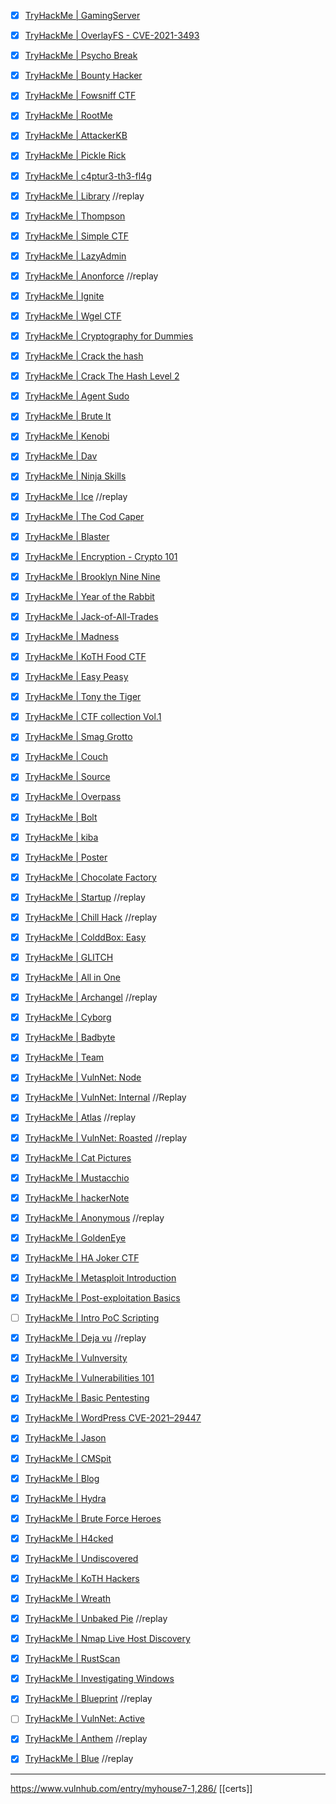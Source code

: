 - [x] [TryHackMe | GamingServer](https://tryhackme.com/room/gamingserver)
- [x] [TryHackMe | OverlayFS - CVE-2021-3493](https://tryhackme.com/room/overlayfs)
- [x] [TryHackMe | Psycho Break](https://tryhackme.com/room/psychobreak)
- [x] [TryHackMe | Bounty Hacker](https://tryhackme.com/room/cowboyhacker)
- [x] [TryHackMe | Fowsniff CTF](https://tryhackme.com/room/ctf)
- [x] [TryHackMe | RootMe](https://tryhackme.com/room/rrootme)
- [x] [TryHackMe | AttackerKB](https://tryhackme.com/room/attackerkb)
- [x] [TryHackMe | Pickle Rick](https://tryhackme.com/room/picklerick)
- [x] [TryHackMe | c4ptur3-th3-fl4g](https://tryhackme.com/room/c4ptur3th3fl4g)
- [x] [TryHackMe | Library](https://tryhackme.com/room/bsidesgtlibrary)                                                         //replay 
- [x] [TryHackMe | Thompson](https://tryhackme.com/room/bsidesgtthompson)
- [x] [TryHackMe | Simple CTF](https://tryhackme.com/room/easyctf)
- [x] [TryHackMe | LazyAdmin](https://tryhackme.com/room/lazyadmin)
- [x] [TryHackMe | Anonforce](https://tryhackme.com/room/bsidesgtanonforce)                                           //replay
- [x] [TryHackMe | Ignite](https://tryhackme.com/room/ignite)
- [x] [TryHackMe | Wgel CTF](https://tryhackme.com/room/wgelctf)
- [x] [TryHackMe | Cryptography for Dummies](https://tryhackme.com/room/cryptographyfordummies)
- [x] [TryHackMe | Crack the hash](https://tryhackme.com/room/crackthehash)
- [x] [TryHackMe | Crack The Hash Level 2](https://tryhackme.com/room/crackthehashlevel2)
- [x] [TryHackMe | Agent Sudo](https://tryhackme.com/room/agentsudoctf)
- [x] [TryHackMe | Brute It](https://tryhackme.com/room/bruteit)
- [x] [TryHackMe | Kenobi](https://tryhackme.com/room/kenobi)
- [x] [TryHackMe | Dav](https://tryhackme.com/room/bsidesgtdav)
- [x] [TryHackMe | Ninja Skills](https://tryhackme.com/room/ninjaskills)
- [x] [TryHackMe | Ice](https://tryhackme.com/room/ice)                                            //replay 
- [x] [TryHackMe | The Cod Caper](https://tryhackme.com/room/thecodcaper)
- [x] [TryHackMe | Blaster](https://tryhackme.com/room/blaster)
- [x] [TryHackMe | Encryption - Crypto 101](https://tryhackme.com/room/encryptioncrypto101)
- [x] [TryHackMe | Brooklyn Nine Nine](https://tryhackme.com/room/brooklynninenine)
- [x] [TryHackMe | Year of the Rabbit](https://tryhackme.com/room/yearoftherabbit)
- [x] [TryHackMe | Jack-of-All-Trades](https://tryhackme.com/room/jackofalltrades)
- [x] [TryHackMe | Madness](https://tryhackme.com/room/madness)
- [x] [TryHackMe | KoTH Food CTF](https://tryhackme.com/room/kothfoodctf)
- [x] [TryHackMe | Easy Peasy](https://tryhackme.com/room/easypeasyctf)
- [x] [TryHackMe | Tony the Tiger](https://tryhackme.com/room/tonythetiger)
- [x] [TryHackMe | CTF collection Vol.1](https://tryhackme.com/room/ctfcollectionvol1)
- [x] [TryHackMe | Smag Grotto](https://tryhackme.com/room/smaggrotto)
- [x] [TryHackMe | Couch](https://tryhackme.com/room/couch)
- [x] [TryHackMe | Source](https://tryhackme.com/room/source)
- [x] [TryHackMe | Overpass](https://tryhackme.com/room/overpass)
- [x] [TryHackMe | Bolt](https://tryhackme.com/room/bolt)
- [x] [TryHackMe | kiba](https://tryhackme.com/room/kiba)
- [x] [TryHackMe | Poster](https://tryhackme.com/room/poster)
- [x] [TryHackMe | Chocolate Factory](https://tryhackme.com/room/chocolatefactory)
- [x] [TryHackMe | Startup](https://tryhackme.com/room/startup)                                                     //replay 
- [x] [TryHackMe | Chill Hack](https://tryhackme.com/room/chillhack)                                 //replay
- [x] [TryHackMe | ColddBox: Easy](https://tryhackme.com/room/colddboxeasy)
- [x] [TryHackMe | GLITCH](https://tryhackme.com/room/glitch)
- [x] [TryHackMe | All in One](https://tryhackme.com/room/allinonemj)
- [x] [TryHackMe | Archangel](https://tryhackme.com/room/archangel)                                     //replay 
- [x] [TryHackMe | Cyborg](https://tryhackme.com/room/cyborgt8)
- [x] [TryHackMe | Badbyte](https://tryhackme.com/room/badbyte)
- [x] [TryHackMe | Team](https://tryhackme.com/room/teamcw)
- [x] [TryHackMe | VulnNet: Node](https://tryhackme.com/room/vulnnetnode)
- [x] [TryHackMe | VulnNet: Internal](https://tryhackme.com/room/vulnnetinternal)                                             //Replay 
- [x] [TryHackMe | Atlas](https://tryhackme.com/room/atlas)                                  //replay 
- [x] [TryHackMe | VulnNet: Roasted](https://tryhackme.com/room/vulnnetroasted)                                                //replay
- [x] [TryHackMe | Cat Pictures](https://tryhackme.com/room/catpictures)
- [x] [TryHackMe | Mustacchio](https://tryhackme.com/room/mustacchio)
- [x] [TryHackMe | hackerNote](https://tryhackme.com/room/hackernote)
- [x] [TryHackMe | Anonymous](https://tryhackme.com/room/anonymous)                                 //replay
- [x] [TryHackMe | GoldenEye](https://tryhackme.com/room/goldeneye)
- [x] [TryHackMe | HA Joker CTF](https://tryhackme.com/room/jokerctf)
- [x] [TryHackMe | Metasploit Introduction](https://tryhackme.com/room/metasploitintro)
- [x] [TryHackMe | Post-exploitation Basics](https://tryhackme.com/room/postexploit)
- [ ] [TryHackMe | Intro PoC Scripting](https://tryhackme.com/room/intropocscripting)
- [x] [TryHackMe | Deja vu](https://tryhackme.com/room/dejavu)                                                    //replay
- [x] [TryHackMe | Vulnversity](https://tryhackme.com/room/vulnversity)
- [x] [TryHackMe | Vulnerabilities 101](https://tryhackme.com/room/vulnerabilities101)
- [x] [TryHackMe | Basic Pentesting](https://tryhackme.com/room/basicpentestingjt)
- [x] [TryHackMe | WordPress CVE-2021–29447](https://tryhackme.com/room/wordpresscve202129447)
- [x] [TryHackMe | Jason](https://tryhackme.com/room/jason)
- [x] [TryHackMe | CMSpit](https://tryhackme.com/room/cmspit)
- [x] [TryHackMe | Blog](https://tryhackme.com/room/blog)
- [x] [TryHackMe | Hydra](https://tryhackme.com/room/hydra)
- [x] [TryHackMe | Brute Force Heroes](https://tryhackme.com/room/bruteforceheroes)
- [x] [TryHackMe | H4cked](https://tryhackme.com/room/h4cked)
- [x] [TryHackMe | Undiscovered](https://tryhackme.com/room/undiscoveredup)
- [x] [TryHackMe | KoTH Hackers](https://tryhackme.com/room/kothhackers)
- [x] [TryHackMe | Wreath](https://tryhackme.com/room/wreath)
- [x] [TryHackMe | Unbaked Pie](https://tryhackme.com/room/unbakedpie)                                                      //replay
- [x] [TryHackMe | Nmap Live Host Discovery](https://tryhackme.com/room/nmap01)
- [x] [TryHackMe | RustScan](https://tryhackme.com/room/rustscan)
- [x] [TryHackMe | Investigating Windows](https://tryhackme.com/room/investigatingwindows)
- [x] [TryHackMe | Blueprint](https://tryhackme.com/room/blueprint)                                                      //replay 
- [ ] [TryHackMe | VulnNet: Active](https://tryhackme.com/room/vulnnetactive)
- [x] [TryHackMe | Anthem](https://tryhackme.com/room/anthem)                                                    //replay
- [x] [TryHackMe | Blue](https://tryhackme.com/room/blue)                                                        //replay 





------




https://www.vulnhub.com/entry/myhouse7-1,286/
[[certs]]